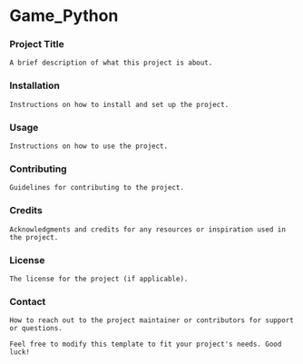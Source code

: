 # Game_Python
### Project Title
```
A brief description of what this project is about.
```

### Installation
```
Instructions on how to install and set up the project.
```

### Usage
```
Instructions on how to use the project.
```

### Contributing
```
Guidelines for contributing to the project.
```

### Credits
```
Acknowledgments and credits for any resources or inspiration used in the project.
```

### License
```
The license for the project (if applicable).
```

### Contact
```
How to reach out to the project maintainer or contributors for support or questions.

Feel free to modify this template to fit your project's needs. Good luck!
```
